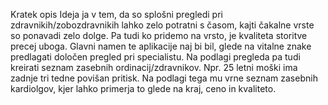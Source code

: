 Kratek opis
Ideja ja v tem, da so splošni pregledi pri zdravnikih/zobozdravnikih lahko zelo potratni s časom, kajti čakalne vrste so ponavadi zelo dolge.
Pa tudi ko pridemo na vrsto, je kvaliteta storitve precej uboga. Glavni namen te aplikacije naj bi bil, glede na vitalne znake predlagati 
določen pregled pri specialistu. Na podlagi pregleda pa tudi kreirati seznam zasebnih ordinacij/zdravnikov. Npr. 25 letni moški ima zadnje tri
tedne povišan pritisk. Na podlagi tega mu vrne seznam zasebnih kardiolgov, kjer lahko primerja to glede na kraj, ceno in kvaliteto.